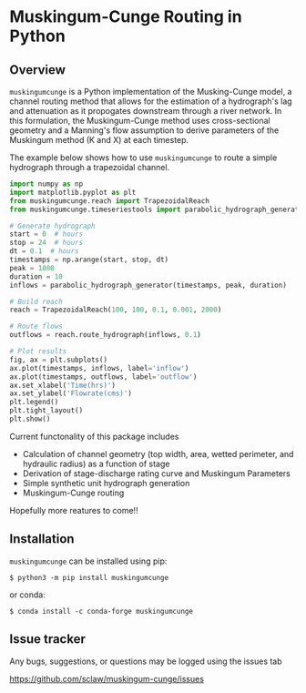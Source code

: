 # Muskingum-Cunge Routing in Python

## Overview
`muskingumcunge` is a Python implementation of the Musking-Cunge model, a channel routing method that allows for the 
estimation of a hydrograph's lag and attenuation as it propogates downstream through a river network.  In this formulation, 
the Muskingum-Cunge method uses cross-sectional geometry and a Manning's flow assumption to derive parameters of the 
Muskingum method (K and X) at each timestep.

The example below shows how to use `muskingumcunge` to route a simple hydrograph through a trapezoidal channel.

```python
import numpy as np
import matplotlib.pyplot as plt
from muskingumcunge.reach import TrapezoidalReach
from muskingumcunge.timeseriestools import parabolic_hydrograph_generator

# Generate hydrograph
start = 0  # hours
stop = 24  # hours
dt = 0.1  # hours
timestamps = np.arange(start, stop, dt)
peak = 1000
duration = 10
inflows = parabolic_hydrograph_generator(timestamps, peak, duration)

# Build reach
reach = TrapezoidalReach(100, 100, 0.1, 0.001, 2000)

# Route flows
outflows = reach.route_hydrograph(inflows, 0.1)

# Plot results
fig, ax = plt.subplots()
ax.plot(timestamps, inflows, label='inflow')
ax.plot(timestamps, outflows, label='outflow')
ax.set_xlabel('Time(hrs)')
ax.set_ylabel('Flowrate(cms)')
plt.legend()
plt.tight_layout()
plt.show()
```
Current functonality of this package includes
- Calculation of channel geometry (top width, area, wetted perimeter, and hydraulic radius) as a function of stage
- Derivation of stage-discharge rating curve and Muskingum Parameters
- Simple synthetic unit hydrograph generation
- Muskingum-Cunge routing

Hopefully more reatures to come!!

## Installation

`muskingumcunge` can be installed using pip:
	
    $ python3 -m pip install muskingumcunge

or conda:

    $ conda install -c conda-forge muskingumcunge

## Issue tracker

Any bugs, suggestions, or questions may be logged using the issues tab

https://github.com/sclaw/muskingum-cunge/issues
